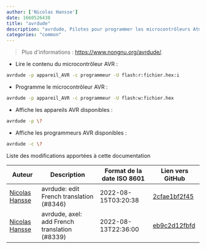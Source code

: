 ```yaml
---
author: ['Nicolas Hansse']
date: 1660526438
title: "avrdude"
description: "avrdude, Pilotes pour programmer les microcontrôleurs Atmel AVR."
categories: "common"
---
```

> Plus d'informations : <https://www.nongnu.org/avrdude/>.

- Lire le contenu du microcontrôleur AVR :

```bash
avrdude -p appareil_AVR -c programmeur -U flash:r:fichier.hex:i
```

- Programme le microcontrôleur AVR :

```bash
avrdude -p appareil_AVR -c programmeur -U flash:w:fichier.hex
```

- Affiche les appareils AVR disponibles :

```bash
avrdude -p \?
```

- Affiche les programmeurs AVR disponibles :

```bash
avrdude -c \?
```
Liste des modifications apportées à cette documentation


Auteur | Description | Format de la date ISO 8601 | Lien vers GitHub
------|-----|-----|-----
[Nicolas Hansse](mailto:nico.hansse@gmail.com) | avrdude: edit French translation (#8346) | 2022-08-15T03:20:38 | [2cfae1bf2f45](https://github.com/tldr-pages/tldr/commit/2cfae1bf2f4559ed511588ef3917c0699ae5dc07)
[Nicolas Hansse](mailto:nico.hansse@gmail.com) | avrdude, axel: add French translation (#8339) | 2022-08-13T22:36:00 | [eb9c2d12fbfd](https://github.com/tldr-pages/tldr/commit/eb9c2d12fbfd34fd561510e2c3aea3cfe3a82fcd)


